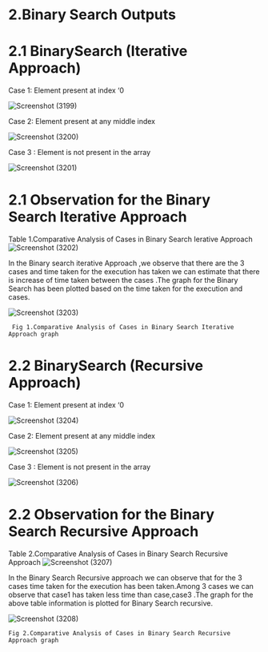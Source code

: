 

# 2.Binary Search Outputs
# 2.1 BinarySearch (Iterative Approach)

Case 1: Element present at index ‘0

![Screenshot (3199)](https://user-images.githubusercontent.com/91931504/208300529-f5f8a020-2929-4cde-842d-2b5f34b4a9e5.png)

Case 2: Element present at any middle index

![Screenshot (3200)](https://user-images.githubusercontent.com/91931504/208300531-e2f49a5a-4b3e-4c6e-a665-5eef14129dce.png)

Case 3 : Element is not present in the array

![Screenshot (3201)](https://user-images.githubusercontent.com/91931504/208300533-ef3ee2b0-8001-4658-b92c-17d79ab1614c.png)

 # 2.1 Observation for the Binary Search Iterative Approach
  
   Table 1.Comparative Analysis of Cases in Binary Search Ierative Approach
![Screenshot (3202)](https://user-images.githubusercontent.com/91931504/208300536-8a14f1f2-86aa-4c69-a437-905275aede9d.png)

In the Binary search iterative Approach ,we observe that there are the 3 cases and time taken for the execution has taken we can estimate that there is increase of time taken between the cases .The graph for the Binary Search has been plotted based on the time taken for the execution and cases.


![Screenshot (3203)](https://user-images.githubusercontent.com/91931504/208300537-4efb88ce-d37e-4aa8-973b-5ec1795dfe6f.png)
  
     Fig 1.Comparative Analysis of Cases in Binary Search Iterative Approach graph
     

# 2.2 BinarySearch (Recursive Approach)

Case 1: Element present at index ‘0

![Screenshot (3204)](https://user-images.githubusercontent.com/91931504/208300970-41e9550e-a5d0-4df7-85ca-ed51f6b0be81.png)

Case 2: Element present at any middle index

![Screenshot (3205)](https://user-images.githubusercontent.com/91931504/208300980-19e401c6-019f-4297-903d-f7ec0622c337.png)

Case 3 : Element is not present in the array

![Screenshot (3206)](https://user-images.githubusercontent.com/91931504/208300984-54fe8ae9-9f07-4ee1-ab9d-4a67b2d8de88.png)

 # 2.2 Observation for the Binary Search Recursive Approach

  Table 2.Comparative Analysis of Cases in Binary Search Recursive Approach
![Screenshot (3207)](https://user-images.githubusercontent.com/91931504/208300985-ac105b8b-4b02-4f57-81db-5e6ee58f5bf1.png)

In the Binary Search Recursive approach we can observe that for the 3 cases time taken for the execution has been taken.Among 3 cases we can observe that case1 has taken less time than case,case3 .The graph for the above table information is plotted for Binary Search recursive.

![Screenshot (3208)](https://user-images.githubusercontent.com/91931504/208300987-288b2d41-0a49-4819-bb9c-7ba680553d05.png)

    Fig 2.Comparative Analysis of Cases in Binary Search Recursive Approach graph

